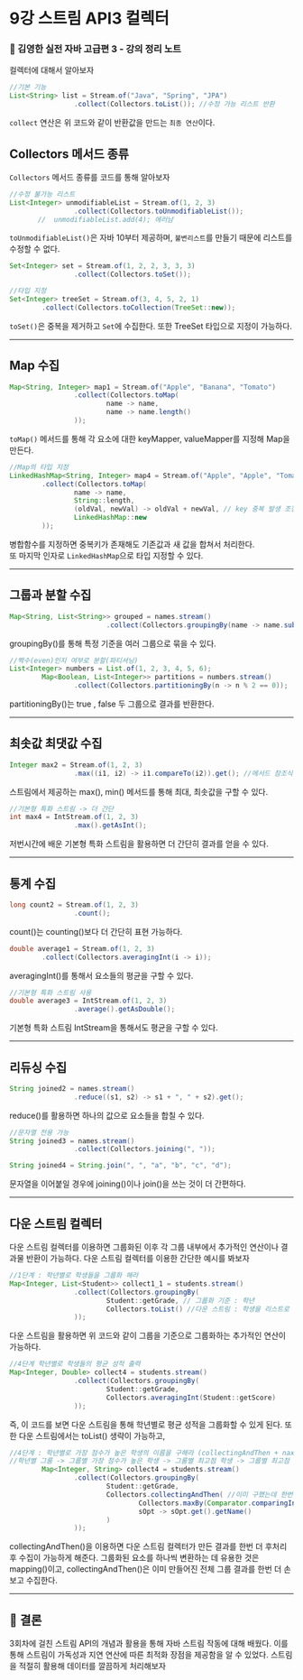 # 9강 스트림 API3 컬렉터
### 📝 김영한 실전 자바 고급편 3 - 강의 정리 노트

컬렉터에 대해서 알아보자

```java
//기본 기능
List<String> list = Stream.of("Java", "Spring", "JPA")
                .collect(Collectors.toList()); //수정 가능 리스트 반환
```
`collect` 연산은 위 코드와 같이 반환값을 만드는 `최종 연산`이다.

## Collectors 메서드 종류
`Collectors` 메서드 종류를 코드를 통해 알아보자

```java
//수정 불가능 리스트
List<Integer> unmodifiableList = Stream.of(1, 2, 3)
                .collect(Collectors.toUnmodifiableList());
       //  unmodifiableList.add(4); 에러남
```
`toUnmodifiableList()`은 자바 10부터 제공하며, `불변리스트`를 만들기 때문에 리스트를 수정할 수 없다.

```java
Set<Integer> set = Stream.of(1, 2, 2, 3, 3, 3)
                .collect(Collectors.toSet());

//타입 지정
Set<Integer> treeSet = Stream.of(3, 4, 5, 2, 1)
        .collect(Collectors.toCollection(TreeSet::new));
```
`toSet()`은 중복을 제거하고 `Set`에 수집한다.
또한 TreeSet 타입으로 지정이 가능하다.

---

## Map 수집
```java
Map<String, Integer> map1 = Stream.of("Apple", "Banana", "Tomato")
                .collect(Collectors.toMap(
                        name -> name,
                        name -> name.length()
                ));
```
`toMap()` 메서드를 통해 각 요소에 대한 keyMapper, valueMapper를 지정해 Map을 만든다.

```java
//Map의 타입 지정
LinkedHashMap<String, Integer> map4 = Stream.of("Apple", "Apple", "Tomato") //중복 키값이 존재한다..
        .collect(Collectors.toMap(
                name -> name,
                String::length,
                (oldVal, newVal) -> oldVal + newVal, // key 중복 발생 조정 로직, Integer::sum 메서드 참조식으로 가능
                LinkedHashMap::new
        ));
```
병합함수를 지정하면 중복키가 존재해도 기존값과 새 값을 합쳐서 처리한다.<br>
또 마지막 인자로 `LinkedHashMap`으로 타입 지정할 수 있다.

---

## 그룹과 분할 수집
```java
Map<String, List<String>> grouped = names.stream()
                        .collect(Collectors.groupingBy(name -> name.substring(0, 1)));
```
groupingBy()를 통해 특정 기준을 여러 그룹으로 묶을 수 있다.

```java
//짝수(even)인지 여부로 분할(파티셔닝)
List<Integer> numbers = List.of(1, 2, 3, 4, 5, 6);
        Map<Boolean, List<Integer>> partitions = numbers.stream()
                .collect(Collectors.partitioningBy(n -> n % 2 == 0));
```
partitioningBy()는 true , false 두 그룹으로 결과를 반환한다.

---

## 최솟값 최댓값 수집
```java
Integer max2 = Stream.of(1, 2, 3)
                .max((i1, i2) -> i1.compareTo(i2)).get(); //메서드 참조식 :   .max(Integer::compareTo).get();
```
스트림에서 제공하는 max(), min() 메서드를 통해 최대, 최솟값을 구할 수 있다.

```java
//기본형 특화 스트림 -> 더 간단
int max4 = IntStream.of(1, 2, 3)
                .max().getAsInt();
```
저번시간에 배운 기본형 특화 스트림을 활용하면 더 간단히 결과를 얻을 수 있다.

---

## 통계 수집
```java
long count2 = Stream.of(1, 2, 3)
                .count(); 
```
count()는 counting()보다 더 간단히 표현 가능하다.

```java
double average1 = Stream.of(1, 2, 3)
        .collect(Collectors.averagingInt(i -> i));
```
averagingInt()를 통해서 요소들의 평균을 구할 수 있다.

```java
//기본형 특화 스트림 사용
double average3 = IntStream.of(1, 2, 3)
                .average().getAsDouble();
```
기본형 특화 스트림 IntStream을 통해서도 평균을 구할 수 있다.

---

## 리듀싱 수집
```java
String joined2 = names.stream()
                .reduce((s1, s2) -> s1 + ", " + s2).get();
```
reduce()를 활용하면 하나의 값으로 요소들을 합칠 수 있다.

```java
//문자열 전용 가능
String joined3 = names.stream()
                .collect(Collectors.joining(", "));

String joined4 = String.join(", ", "a", "b", "c", "d");
```
문자열을 이어붙일 경우에 joining()이나 join()을 쓰는 것이 더 간편하다.

---

## 다운 스트림 컬렉터 

다운 스트림 컬렉터를 이용하면 그룹화된 이후 각 그룹 내부에서 추가적인 연산이나 결과물 반환이 가능하다.
다운 스트림 컬렉터를 이용한 간단한 예시를 봐보자

```java
//1단계 : 학년별로 학생들을 그룹화 해라
Map<Integer, List<Student>> collect1_1 = students.stream()
                .collect(Collectors.groupingBy(
                        Student::getGrade, // 그룹화 기준 : 학년
                        Collectors.toList() //다운 스트림 : 학생을 리스트로 수집
                ));
```
다운 스트림을 활용하면 위 코드와 같이 그룹을 기준으로 그룹화하는 추가적인 연산이 가능하다.

```java
//4단계 학년별로 학생들의 평균 성적 출력
Map<Integer, Double> collect4 = students.stream()
                .collect(Collectors.groupingBy(
                        Student::getGrade,
                        Collectors.averagingInt(Student::getScore)
                ));
```
즉, 이 코드를 보면 다운 스트림을 통해 학년별로 평균 성적을 그룹화할 수 있게 된다.
또한 다운 스트림에서는 toList() 생략이 가능하고,

```java
//4단계 : 학년별로 가장 점수가 높은 학생의 이름을 구해라 (collectingAndThen + naxBy 사용)
//학년별 그룸 -> 그룹별 가장 점수가 높은 학생 -> 그룸별 최고점 학생 -> 그룹별 최고점 학생의 이름
        Map<Integer, String> collect4 = students.stream()
                .collect(Collectors.groupingBy(
                        Student::getGrade,
                        Collectors.collectingAndThen( //이미 구했는데 한번 더 모으고 싶을때!
                                Collectors.maxBy(Comparator.comparingInt(Student::getScore)),
                                sOpt -> sOpt.get().getName()
                        )
                ));
```
collectingAndThen()을 이용하면 다운 스트림 컬렉터가 만든 결과를 한번 더 후처리 후 
수집이 가능하게 해준다.
그룹화된 요소를 하나씩 변환하는 데 유용한 것은 mapping()이고, 
collectingAndThen()은 이미 만들어진 전체 그룹 결과를 한번 더 손보고 수집한다.

---
## 🎯 결론
3회차에 걸친 스트림 API의 개념과 활용을 통해 자바 스트림 작동에 대해 배웠다.
이를 통해 스트림이 가독성과 지연 연산에 따른 최적화 장점을 제공함을 알 수 있었다.
스트림을 적절히 활용해 데이터를 깔끔하게 처리해보자